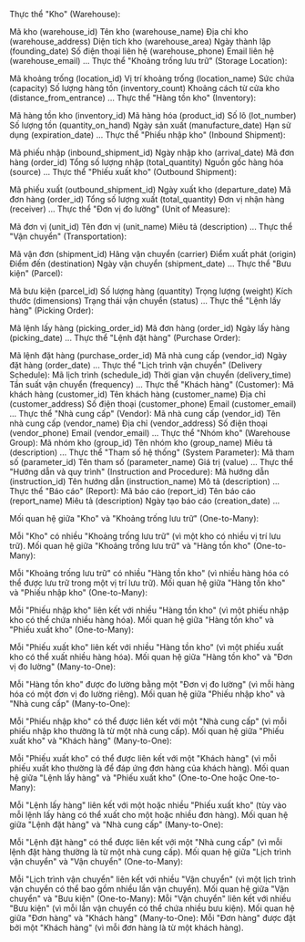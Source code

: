 
Thực thể "Kho" (Warehouse):

Mã kho (warehouse_id)
Tên kho (warehouse_name)
Địa chỉ kho (warehouse_address)
Diện tích kho (warehouse_area)
Ngày thành lập (founding_date)
Số điện thoại liên hệ (warehouse_phone)
Email liên hệ (warehouse_email)
...
Thực thể "Khoảng trống lưu trữ" (Storage Location):

Mã khoảng trống (location_id)
Vị trí khoảng trống (location_name)
Sức chứa (capacity)
Số lượng hàng tồn (inventory_count)
Khoảng cách từ cửa kho (distance_from_entrance)
...
Thực thể "Hàng tồn kho" (Inventory):

Mã hàng tồn kho (inventory_id)
Mã hàng hóa (product_id)
Số lô (lot_number)
Số lượng tồn (quantity_on_hand)
Ngày sản xuất (manufacture_date)
Hạn sử dụng (expiration_date)
...
Thực thể "Phiếu nhập kho" (Inbound Shipment):

Mã phiếu nhập (inbound_shipment_id)
Ngày nhập kho (arrival_date)
Mã đơn hàng (order_id)
Tổng số lượng nhập (total_quantity)
Nguồn gốc hàng hóa (source)
...
Thực thể "Phiếu xuất kho" (Outbound Shipment):

Mã phiếu xuất (outbound_shipment_id)
Ngày xuất kho (departure_date)
Mã đơn hàng (order_id)
Tổng số lượng xuất (total_quantity)
Đơn vị nhận hàng (receiver)
...
Thực thể "Đơn vị đo lường" (Unit of Measure):

Mã đơn vị (unit_id)
Tên đơn vị (unit_name)
Miêu tả (description)
...
Thực thể "Vận chuyển" (Transportation):

Mã vận đơn (shipment_id)
Hãng vận chuyển (carrier)
Điểm xuất phát (origin)
Điểm đến (destination)
Ngày vận chuyển (shipment_date)
...
Thực thể "Bưu kiện" (Parcel):

Mã bưu kiện (parcel_id)
Số lượng hàng (quantity)
Trọng lượng (weight)
Kích thước (dimensions)
Trạng thái vận chuyển (status)
...
Thực thể "Lệnh lấy hàng" (Picking Order):

Mã lệnh lấy hàng (picking_order_id)
Mã đơn hàng (order_id)
Ngày lấy hàng (picking_date)
...
Thực thể "Lệnh đặt hàng" (Purchase Order):

Mã lệnh đặt hàng (purchase_order_id)
Mã nhà cung cấp (vendor_id)
Ngày đặt hàng (order_date)
...
Thực thể "Lịch trình vận chuyển" (Delivery Schedule):
Mã lịch trình (schedule_id)
Thời gian vận chuyển (delivery_time)
Tần suất vận chuyển (frequency)
...
Thực thể "Khách hàng" (Customer):
Mã khách hàng (customer_id)
Tên khách hàng (customer_name)
Địa chỉ (customer_address)
Số điện thoại (customer_phone)
Email (customer_email)
...
Thực thể "Nhà cung cấp" (Vendor):
Mã nhà cung cấp (vendor_id)
Tên nhà cung cấp (vendor_name)
Địa chỉ (vendor_address)
Số điện thoại (vendor_phone)
Email (vendor_email)
...
Thực thể "Nhóm kho" (Warehouse Group):
Mã nhóm kho (group_id)
Tên nhóm kho (group_name)
Miêu tả (description)
...
Thực thể "Tham số hệ thống" (System Parameter):
Mã tham số (parameter_id)
Tên tham số (parameter_name)
Giá trị (value)
...
Thực thể "Hướng dẫn và quy trình" (Instruction and Procedure):
Mã hướng dẫn (instruction_id)
Tên hướng dẫn (instruction_name)
Mô tả (description)
...
Thực thể "Báo cáo" (Report):
Mã báo cáo (report_id)
Tên báo cáo (report_name)
Miêu tả (description)
Ngày tạo báo cáo (creation_date)
...


Mối quan hệ giữa "Kho" và "Khoảng trống lưu trữ" (One-to-Many):

Mỗi "Kho" có nhiều "Khoảng trống lưu trữ" (vì một kho có nhiều vị trí lưu trữ).
Mối quan hệ giữa "Khoảng trống lưu trữ" và "Hàng tồn kho" (One-to-Many):

Mỗi "Khoảng trống lưu trữ" có nhiều "Hàng tồn kho" (vì nhiều hàng hóa có thể được lưu trữ trong một vị trí lưu trữ).
Mối quan hệ giữa "Hàng tồn kho" và "Phiếu nhập kho" (One-to-Many):

Mỗi "Phiếu nhập kho" liên kết với nhiều "Hàng tồn kho" (vì một phiếu nhập kho có thể chứa nhiều hàng hóa).
Mối quan hệ giữa "Hàng tồn kho" và "Phiếu xuất kho" (One-to-Many):

Mỗi "Phiếu xuất kho" liên kết với nhiều "Hàng tồn kho" (vì một phiếu xuất kho có thể xuất nhiều hàng hóa).
Mối quan hệ giữa "Hàng tồn kho" và "Đơn vị đo lường" (Many-to-One):

Mỗi "Hàng tồn kho" được đo lường bằng một "Đơn vị đo lường" (vì mỗi hàng hóa có một đơn vị đo lường riêng).
Mối quan hệ giữa "Phiếu nhập kho" và "Nhà cung cấp" (Many-to-One):

Mỗi "Phiếu nhập kho" có thể được liên kết với một "Nhà cung cấp" (vì mỗi phiếu nhập kho thường là từ một nhà cung cấp).
Mối quan hệ giữa "Phiếu xuất kho" và "Khách hàng" (Many-to-One):

Mỗi "Phiếu xuất kho" có thể được liên kết với một "Khách hàng" (vì mỗi phiếu xuất kho thường là để đáp ứng đơn hàng của khách hàng).
Mối quan hệ giữa "Lệnh lấy hàng" và "Phiếu xuất kho" (One-to-One hoặc One-to-Many):

Mỗi "Lệnh lấy hàng" liên kết với một hoặc nhiều "Phiếu xuất kho" (tùy vào mỗi lệnh lấy hàng có thể xuất cho một hoặc nhiều đơn hàng).
Mối quan hệ giữa "Lệnh đặt hàng" và "Nhà cung cấp" (Many-to-One):

Mỗi "Lệnh đặt hàng" có thể được liên kết với một "Nhà cung cấp" (vì mỗi lệnh đặt hàng thường là từ một nhà cung cấp).
Mối quan hệ giữa "Lịch trình vận chuyển" và "Vận chuyển" (One-to-Many):

Mỗi "Lịch trình vận chuyển" liên kết với nhiều "Vận chuyển" (vì một lịch trình vận chuyển có thể bao gồm nhiều lần vận chuyển).
Mối quan hệ giữa "Vận chuyển" và "Bưu kiện" (One-to-Many):
Mỗi "Vận chuyển" liên kết với nhiều "Bưu kiện" (vì mỗi lần vận chuyển có thể chứa nhiều bưu kiện).
Mối quan hệ giữa "Đơn hàng" và "Khách hàng" (Many-to-One):
Mỗi "Đơn hàng" được đặt bởi một "Khách hàng" (vì mỗi đơn hàng là từ một khách hàng).
